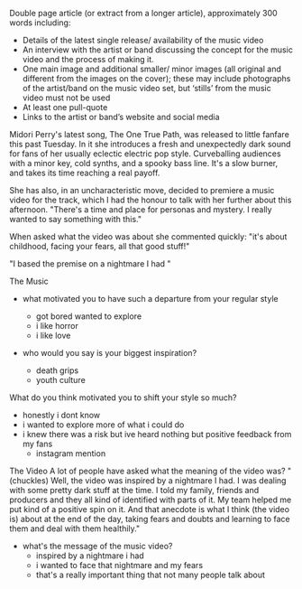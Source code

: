 Double page article (or extract from a longer article), approximately 300 words including: 
- Details of the latest single release/ availability of the music video
- An interview with the artist or band discussing the concept for the music video and the process of making it.
- One main image and additional smaller/ minor images (all original and different from the images on the cover); these may include photographs of the artist/band on the music video set, but ‘stills’ from the music video must not be used
- At least one pull-quote
- Links to the artist or band’s website and social media

Midori Perry's latest song, The One True Path, was released to little fanfare this past Tuesday. In it she introduces a fresh and unexpectedly dark sound for fans of her usually eclectic electric pop style. Curveballing audiences with a minor key, cold synths, and a spooky bass line. It's a slow burner, and takes its time reaching a real payoff.

She has also, in an uncharacteristic move, decided to premiere a music video for the track, which I had the honour to talk with her further about this afternoon. "There's a time and place for personas and mystery. I really wanted to say something with this."

When asked what the video was about she commented quickly: "it's about childhood, facing your fears, all that good stuff!"

"I based the premise on a nightmare I had "

The Music
- what motivated you to have such a departure from your regular style


	- got bored wanted to explore
	- i like horror
	- i like love
- who would you say is your biggest inspiration?
	- death grips
	- youth culture

What do you think motivated you to shift your style so much?
- honestly i dont know
- i wanted to explore more of what i could do
- i knew there was a risk but ive heard nothing but positive feedback from my fans
	- instagram mention

The Video
A lot of people have asked what the meaning of the video was?
"(chuckles) Well, the video was inspired by a nightmare I had. I was dealing with some pretty dark stuff at the time. I told my family, friends and producers and they all kind of identified with parts of it. My team helped me put kind of a positive spin on it. And that anecdote is what I think (the video is) about at the end of the day, taking fears and doubts and learning to face them and deal with them healthily."

- what's the message of the music video?
	- inspired by a nightmare i had
	- i wanted to face that nightmare and my fears
	- that's a really important thing that not many people talk about

